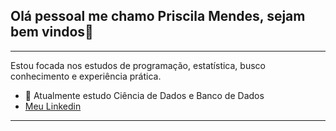 ## Olá pessoal me chamo Priscila Mendes, sejam bem vindos👋

---


Estou focada nos estudos de programação, estatística, busco conhecimento e experiência prática.

- 🔭 Atualmente estudo Ciência de Dados e Banco de Dados
- [Meu Linkedin](https://www.linkedin.com/in/priscila-mendes-sp/)
  
---
